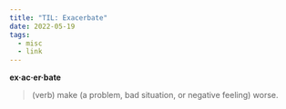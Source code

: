 ```yaml
---
title: "TIL: Exacerbate"
date: 2022-05-19
tags:
  - misc
  - link
---
```


<strong>ex·​ac·​er·​bate</strong>

> (verb)
> make (a problem, bad situation, or negative feeling) worse.
